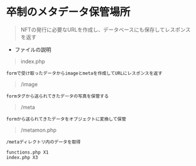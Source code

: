 # 卒制のメタデータ保管場所

> NFTの発行に必要なURLを作成し、データベースにも保存してレスポンスを返す

- ファイルの説明

> index.php

```
formで受け取ったデータからimageとmetaを作成してURLにレスポンスを返す
```

> /image

```
formタグから送られてきたデータの写真を保管する
```

> /meta

```
formから送られてきたデータをオブジェクトに変換して保管
```

> /metamon.php

```
/metaディレクトリ内のデータを取得
```

<!-- デプロイ時の変更箇所 -->
```
functions.php X1
index.php X3

```